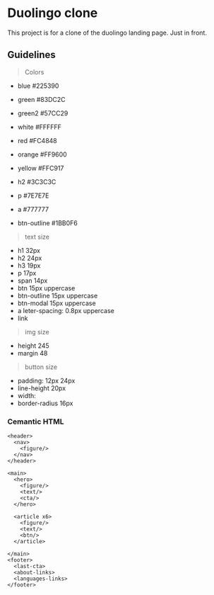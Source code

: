 # Duolingo clone
This project is for a clone of the duolingo landing page. Just in front.

## Guidelines
> Colors
  - blue #225390
  - green #83DC2C 
  - green2 #57CC29
  - white #FFFFFF
  - red #FC4848
  - orange #FF9600
  - yellow #FFC917

  - h2 #3C3C3C
  - p #7E7E7E
  - a #777777
  - btn-outline #1BB0F6

> text size
  - h1 32px
  - h2 24px
  - h3 19px
  - p 17px
  - span 14px
  - btn 15px uppercase
  - btn-outline 15px uppercase
  - btn-modal 15px uppercase
  - a leter-spacing: 0.8px uppercase
  - link

> img size
  - height 245
  - margin 48

> button size
  - padding: 12px 24px
  - line-height 20px
  - width: 
  - border-radius 16px

### Cemantic HTML
```
<header>
  <nav>
    <figure/>
  </nav>
</header>

<main>
  <hero>
    <figure/>
    <text/>
    <cta/>
  </hero>

  <article x6>
    <figure/>
    <text/>
    <btn/>
  </article>

</main>
<footer>
  <last-cta>
  <about-links>
  <languages-links>
</footer>
```
